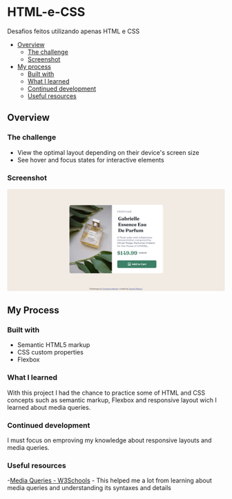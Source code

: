 # HTML-e-CSS
Desafios feitos utilizando apenas HTML e CSS

- [Overview](#overview)
  - [The challenge](#the-challenge)
  - [Screenshot](#screenshot)
- [My process](#my-process)
  - [Built with](#built-with)
  - [What I learned](#what-i-learned)
  - [Continued development](#continued-development)
  - [Useful resources](#useful-resources)

## Overview

### The challenge
- View the optimal layout depending on their device's screen size
- See hover and focus states for interactive elements

### Screenshot
![Final result screenshot](./finalResult.png)

## My Process

### Built with
- Semantic HTML5 markup
- CSS custom properties
- Flexbox

### What I learned 
With this project I had the chance to practice some of HTML and CSS concepts such as semantic markup, Flexbox and responsive layout wich I learned about media queries.

### Continued development
I must focus on emproving my knowledge about responsive layouts and media queries.

### Useful resources
-[Media Queries - W3Schools](https://www.w3schools.com/css/css_rwd_mediaqueries.asp) - This helped me a lot from learning about media queries and understanding its syntaxes and details
